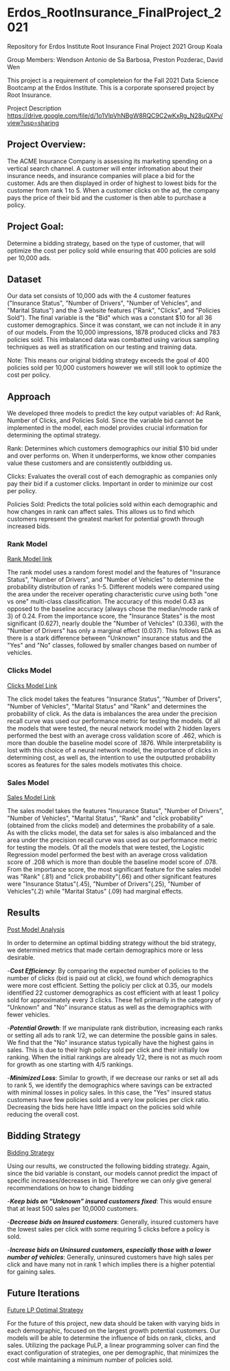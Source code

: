 # Erdos_RootInsurance_FinalProject_2021
Repository for Erdos Institute Root Insurance Final Project 2021 Group Koala

Group Members:
Wendson Antonio de Sa Barbosa,
Preston Pozderac,
David Wen

This project is a requirement of completeion for the Fall 2021 Data Science Bootcamp at the Erdos Institute.
This is a corporate sponsered project by Root Insurance. 

Project Description https://drive.google.com/file/d/1o1VlpVhNBgW8RQC9C2wKxRg_N28uQXPv/view?usp=sharing

## Project Overview:

The ACME Insurance Company is assessing its marketing spending on a vertical search channel.
A customer will enter infromation about their insurance needs, and insurance companies will place a bid for the customer.
Ads are then displayed in order of highest to lowest bids for the customer from rank 1 to 5.
When a customer clicks on the ad, the company pays the price of their bid and the customer is then able to purchase a policy. 


## Project Goal:

Determine a bidding strategy, based on the type of customer, that will optimize the cost per policy sold while ensuring that 400 policies are sold per 10,000 ads.

## Dataset

Our data set consists of 10,000 ads with the 4 customer features ("Insurance Status", "Number of Drivers", "Number of Vehicles", and "Marital Status") and the 3 website features ("Rank", "Clicks", and "Policies Sold"). The final variable is the "Bid" which was a constant $10 for all 36 customer demographics. Since it was constant, we can not include it in any of our models. From the 10,000 impressions, 1878 produced clicks and 783 policies sold. This imbalanced data was combatted using various sampling techniques as well as stratification on our testing and training data. 


Note: This means our original bidding strategy exceeds the goal of 400 policies sold per 10,000 customers however we will  still look to optimize the cost per policy. 


## Approach

We developed three models to predict the key output variables of: Ad Rank, Number of Clicks, and Policies Sold.
Since the variable bid cannot be implemented in the model, each model provides crucial information for determining the optimal strategy.

Rank: Determines which customers demographics our initial $10 bid under and over performs on. When it underperforms, we know other companies value these customers and are consistently outbidding us. 

Clicks: Evaluates the overall cost of each demographic as companies only pay their bid if a customer clicks. Important in order to minimize our cost per policy. 

Policies Sold: Predicts the total policies sold within each demographic and how changes in rank can affect sales. This allows us to find which customers represent the greatest market for potential growth through increased bids.

### Rank Model
[Rank Model link](RootProject_RandomForest_FinalModel.ipynb)

The rank model uses a random forest model and the features of "Insurance Status", "Number of Drivers", and "Number of Vehicles" to determine the probability distribution of ranks 1-5. Different models were compared using the area under the receiver operating characteristic curve using both "one vs one" multi-class classification. The accuracy of this model 0.43 as opposed to the baseline accuracy (always chose the median/mode rank of 3) of 0.24. From the importance score, the "Insurance States" is the most significant (0.627), nearly double the "Number of Vehicles" (0.336), with the "Number of Drivers" has only a marginal effect (0.037). This follows EDA as there is a stark difference between "Unknown" insurance status and the "Yes" and "No" classes, followed by smaller changes based on number of vehicles.

### Clicks Model
[Clicks Model Link](Model%20-%20Clicks%2C%20Neural%20Network.ipynb)

The click model takes the features "Insurance Status", "Number of Drivers", "Number of Vehicles", "Marital Status" and "Rank" and determines the probability of click. As the data is imbalances the area under the precision recall curve was used our performance metric for testing the models. Of all the models that were tested, the neural network model with 2 hidden layers performed the best with an average cross validation score of .462, which is more than double the baseline model score of .1876. While interpretability is lost with this choice of a neural network model, the importance of clicks in determining cost, as well as, the intention to use the outputted probability scores as features for the sales models motivates this choice.

### Sales Model
[Sales Model Link](Model%20-%20Policies%20Sold%2C%20Logistic%20Regression.ipynb)

The sales model takes the features "Insurance Status", "Number of Drivers", "Number of Vehicles", "Marital Status", "Rank" and "click probability" (obtained from the clicks model) and determines the probability of a sale. As with the clicks model, the data set for sales is also imbalanced and the area under the precision recall curve was used as our performance metric for testing the models. Of all the models that were tested, the Logistic Regression model performed the best with an average cross validation score of .208 which is more than double the baseline model score of .078. From the importance score, the most significant feature for the sales model was "Rank" (.81) and "click probability"(.66) and other significant features were "Insurance Status"(.45), "Number of Drivers"(.25), "Number of Vehicles"(.2) while "Marital Status" (.09) had marginal effects.

## Results

[Post Model Analysis](Post%Analysis.ipynb)

In order to determine an optimal bidding strategy without the bid strategy, we determined metrics that made certain demographics more or less desirable. 

-***Cost Efficiency***: By comparing the expected number of policies to the number of clicks (bid is paid out at click), we found which demographics were more cost efficient. Setting the policiy per click at 0.35, our models identified 22 customer demographics as cost efficient with at least 1 policy sold for approximately every 3 clicks. These fell primarily in the category of "Unknown" and "No" insurance status as well as the demographics with fewer vehicles.

-***Potential Growth***: If we manipulate rank distribution, increasing each ranks or setting all ads to rank 1/2, we can determine the possible gains in sales. We find that the "No" insurance status typically have the highest gains in sales. This is due to their high policy sold per click and their initially low ranking. When the initial rankings are already 1/2, there is not as much room for growth as one starting with 4/5 rankings.

-***Minimized Loss***: Similar to growth, if we decrease our ranks or set all ads to rank 5, we identify the demographics where savings can be extracted with minimal losses in policy sales. In this case, the "Yes" insured status customers have  few policies sold and a very low policies per click ratio. Decreasing the bids here have little impact on the policies sold while reducing the overall cost.

## Bidding Strategy

[Bidding Strategy](Bidding%Strategies%Proposal.ipynb)

Using our results, we constructed the following bidding strategy. Again, since the bid variable is constant, our models cannot predict the impact of specific increases/decreases in bid. Therefore we can only give general recommendations on how to change bidding

-***Keep bids on “Unknown” insured customers fixed***: This would ensure that at least 500 sales per 10,0000 customers.

-***Decrease bids on Insured customers***: Generally, insured customers have the lowest sales per click with some requiring 5 clicks before a policy is sold.

-***Increase bids on Uninsured customers, especially those with a lower number of vehicles***: Generally, uninsured customers have high sales per click and have many not in rank 1 which implies there is a higher potential for gaining sales.

## Future Iterations

[Future LP Optimal Strategy](Future_Determining_Optimal_Strategy.ipynb)

For the future of this project, new data should be taken with varying bids in each demographic, focused on the largest growth potential customers. Our models will be able to determine the influence of bids on rank, clicks, and sales. Utilizing the package PuLP, a linear programming solver can find the exact configuration of strategies, one per demographic, that minimizes the cost while maintaining a minimum number of policies sold.
